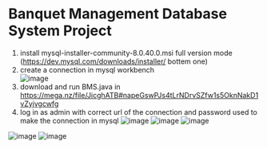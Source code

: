 # Banquet Management Database System Project
1. install mysql-installer-community-8.0.40.0.msi full version mode (https://dev.mysql.com/downloads/installer/ bottem one)
2. create a connection in mysql workbench                                      
![image](https://github.com/user-attachments/assets/d9dcba84-72f2-4545-a95c-6d46bcb104b1)
4. download and run BMS.java in https://mega.nz/file/JicghATB#napeGswPJs4tLrNDrvSZfw1s5OknNakD1vZyjvgcwfg
5. log in as admin with correct url of the connection and password used to make the connection in mysql
![image](https://github.com/user-attachments/assets/a83042e1-80c1-4e2e-9cc1-527fc480afe2)
![image](https://github.com/user-attachments/assets/76ef7c25-aff1-476c-b60c-2c19a7456ed6) 
![image](https://github.com/user-attachments/assets/ff602e3e-b4ae-4611-a231-a4b3f00bafd0)

![image](https://github.com/user-attachments/assets/91f8a1dd-ff8f-478e-a033-2eb40c3aa15b)
![image](https://github.com/user-attachments/assets/3ca4e6c9-f584-48b8-b985-d0512bf587f3)

